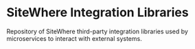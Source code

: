 # SiteWhere Integration Libraries
Repository of SiteWhere third-party integration libraries used by microservices to 
interact with external systems.

